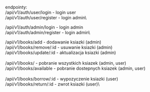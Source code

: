 endpointy:\
/api/v1/auth/user/login - login user\
/api/v1/auth/user/register - login admin\

/api/v1/auth/admin/login - login admin\
/api/v1/auth/admin/register - login admin\

/api/v1/books/add - dodawanie ksiazki (admin)\
/api/v1/books/remove/:id - usuwanie ksiazki (admin)\
/api/v1/books/update/:id - aktualizacja ksiazki (admin)\
\
/api/v1/books/ - pobranie wszystkich ksiazek (admin, user)\
/api/v1/books/available - pobranie dostepnych ksiazek (admin, user)\
\
/api/v1/books/borrow/:id - wypozyczenie ksiazki (user)\
/api/v1/books/return/:id - zwrot ksiazki (user)\
